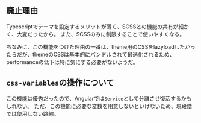 ## 廃止理由
Typescriptでテーマを設定するメリットが薄く、SCSSとの機能の共有が細かく、大変だったから。
また、SCSSのみに制限することで使いやすくなる。

ちなみに、この機能をつけた理由の一番は、theme用のCSSをlazyloadしたかったらだが、themeのCSSは基本的にバンドルされて最適化されるため、performanceの低下は特に気にする必要がないようだ。

## `css-variables`の操作について
この機能は優秀だったので、Angularでは`Service`として分離させ復活するかもしれない。
ただ、この機能に必要な変数を用意しないといけないため、現段階では使用しない路線。